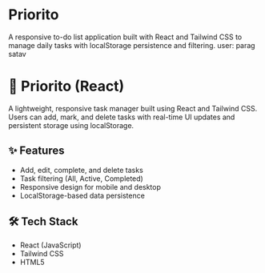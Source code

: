 # Priorito
A responsive to-do list application built with React and Tailwind CSS to manage daily tasks with localStorage persistence and filtering.
user: parag satav

# 📝 Priorito (React)

A lightweight, responsive task manager built using React and Tailwind CSS. Users can add, mark, and delete tasks with real-time UI updates and persistent storage using localStorage.

## ✨ Features
- Add, edit, complete, and delete tasks
- Task filtering (All, Active, Completed)
- Responsive design for mobile and desktop
- LocalStorage-based data persistence

## 🛠 Tech Stack
- React (JavaScript)
- Tailwind CSS
- HTML5
